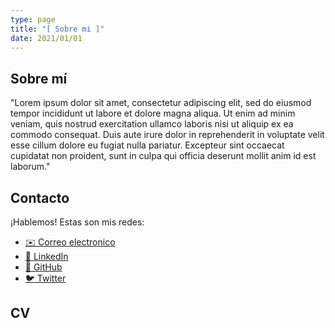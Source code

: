 ```yaml
---
type: page
title: "[ Sobre mi ]"
date: 2021/01/01
---
```


## Sobre mí

"Lorem ipsum dolor sit amet, consectetur adipiscing elit, sed do eiusmod tempor incididunt ut labore et dolore magna aliqua. Ut enim ad minim veniam, quis nostrud exercitation ullamco laboris nisi ut aliquip ex ea commodo consequat. Duis aute irure dolor in reprehenderit in voluptate velit esse cillum dolore eu fugiat nulla pariatur. Excepteur sint occaecat cupidatat non proident, sunt in culpa qui officia deserunt mollit anim id est laborum."

## Contacto

¡Hablemos! Estas son mis redes:

- [✉️ Correo electronico](mailto:hey@luisangel.me)
- [🤝 LinkedIn](https://www.linkedin.com/in/luisangel-ortega/)
- [🐙 GitHub](https://github.com/LinkSake)
- [🐦 Twitter](https://twitter.com/LinkSake)

## CV
